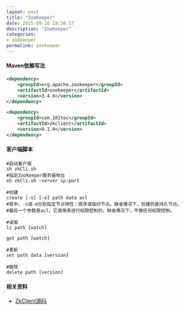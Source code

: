 ```yaml
---
layout: post
title: "ZooKeeper"
date: 2015-09-16 18:56:17
description: "ZooKeeper"
categories:
- zookeeper
permalink: zookeeper
---
```


#### Maven依赖写法
```xml
<dependency>
    <groupId>org.apache.zookeeper</groupId>
    <artifactId>zookeeper</artifactId>
    <version>3.4.6</version>
</dependency>

<dependency>
    <groupId>com.101tec</groupId>
    <artifactId>zkclient</artifactId>
    <version>0.1.0</version>
</dependency>
```

#### 客户端脚本

```vim
#启动客户端
sh zkCli.sh
#指定ZooKeeper服务器地址
sh zkCli.sh -server ip:port

#创建
create [-s] [-e] path data acl
#其中，-s或-e分别指定节点特性：顺序或临时节点。缺省情况下，创建的是持久节点。
#最后一个参数是acl，它是用来进行权限控制的，缺省情况下，不做任何权限控制。

#读取
ls path [watch]

get path [watch]

#更新
set path data [version]

#删除
delete path [version]
```

#### 相关资料
* [ZkClient源码](https://github.com/sgroschupf/zkclient)


